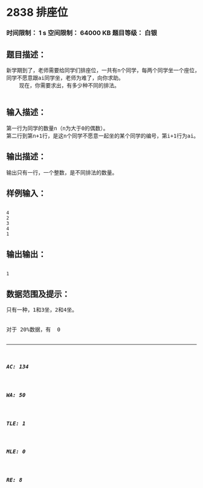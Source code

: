 # 2838 排座位   
### 时间限制： 1 s     空间限制： 64000 KB     题目等级： 白银  
## 题目描述：  

<pre>
新学期到了，老师需要给同学们排座位，一共有n个同学，每两个同学坐一个座位，但是，第i个
同学不愿意跟ai同学坐，老师为难了，向你求助。
    现在，你需要求出，有多少种不同的排法。
 
</pre>
  
  
## 输入描述：  

<pre>
第一行为同学的数量n（n为大于0的偶数）。
第二行到第n+1行，是这n个同学不愿意一起坐的某个同学的编号，第i+1行为ai。
</pre>
  
  
## 输出描述：  

<pre>
输出只有一行，一个整数，是不同排法的数量。
</pre>
  
  
## 样例输入：  

<pre><code>
4
2
3
4
1
</code></pre>
  
  
## 输出输出：  

<pre><code>
1
</code></pre>
  
  
## 数据范围及提示：  

<pre>
只有一种，1和3坐，2和4坐。
 
 
对于 20%数据，有  0<n≤1000；
对于 50%数据，有 0<n≤4000；
对于 100%数据，有 0<n≤10000。
</pre>
  
  
***  

##### AC: 134  
##### WA: 50  
##### TLE: 1  
##### MLE: 0  
##### RE: 8  
